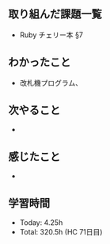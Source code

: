 ## 取り組んだ課題一覧
-  Ruby チェリー本 §7
## わかったこと
- 改札機プログラム、
## 次やること
- 
## 感じたこと
- 
## 学習時間
- Today: 4.25h
- Total: 320.5h (HC 71日目)
